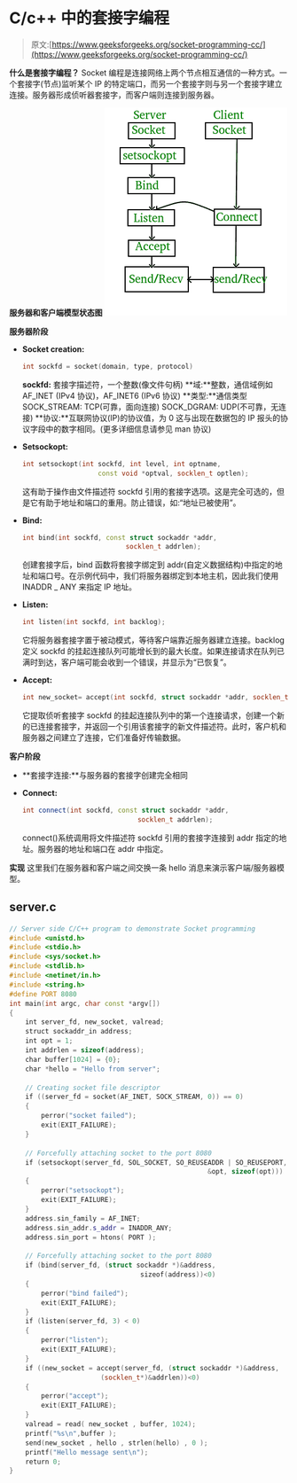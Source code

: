 # C/c++ 中的套接字编程

> 原文:[https://www.geeksforgeeks.org/socket-programming-cc/](https://www.geeksforgeeks.org/socket-programming-cc/)

**什么是套接字编程？**
Socket 编程是连接网络上两个节点相互通信的一种方式。一个套接字(节点)监听某个 IP 的特定端口，而另一个套接字则与另一个套接字建立连接。服务器形成侦听器套接字，而客户端则连接到服务器。

**服务器和客户端模型状态图**
[![Socket Programming in C-C++ ](img/f043e4369ffb7cdd1cc7514439ddf840.png)](http://media.geeksforgeeks.org/wp-content/uploads/Socket-Programming-in-C-C-.jpg)

**服务器阶段**

*   **Socket creation:**

    ```cpp
    int sockfd = socket(domain, type, protocol)
    ```

    **sockfd:** 套接字描述符，一个整数(像文件句柄)
    **域:**整数，通信域例如 AF_INET (IPv4 协议)，AF_INET6 (IPv6 协议)
    **类型:**通信类型
    SOCK_STREAM: TCP(可靠，面向连接)
    SOCK_DGRAM: UDP(不可靠，无连接)
    **协议:**互联网协议(IP)的协议值，为 0 这与出现在数据包的 IP 报头的协议字段中的数字相同。(更多详细信息请参见 man 协议)

*   **Setsockopt:**

    ```cpp
    int setsockopt(int sockfd, int level, int optname,  
                       const void *optval, socklen_t optlen);
    ```

    这有助于操作由文件描述符 sockfd 引用的套接字选项。这是完全可选的，但是它有助于地址和端口的重用。防止错误，如:“地址已被使用”。

*   **Bind:**

    ```cpp
    int bind(int sockfd, const struct sockaddr *addr, 
                              socklen_t addrlen);
    ```

    创建套接字后，bind 函数将套接字绑定到 addr(自定义数据结构)中指定的地址和端口号。在示例代码中，我们将服务器绑定到本地主机，因此我们使用 INADDR _ ANY 来指定 IP 地址。

*   **Listen:**

    ```cpp
    int listen(int sockfd, int backlog);
    ```

    它将服务器套接字置于被动模式，等待客户端靠近服务器建立连接。backlog 定义 sockfd 的挂起连接队列可能增长到的最大长度。如果连接请求在队列已满时到达，客户端可能会收到一个错误，并显示为“已恢复”。

*   **Accept:**

    ```cpp
    int new_socket= accept(int sockfd, struct sockaddr *addr, socklen_t *addrlen);
    ```

    它提取侦听套接字 sockfd 的挂起连接队列中的第一个连接请求，创建一个新的已连接套接字，并返回一个引用该套接字的新文件描述符。此时，客户机和服务器之间建立了连接，它们准备好传输数据。

**客户阶段**

*   **套接字连接:**与服务器的套接字创建完全相同
*   **Connect:**

    ```cpp
    int connect(int sockfd, const struct sockaddr *addr,  
                                 socklen_t addrlen);
    ```

    connect()系统调用将文件描述符 sockfd 引用的套接字连接到 addr 指定的地址。服务器的地址和端口在 addr 中指定。

**实现**
这里我们在服务器和客户端之间交换一条 hello 消息来演示客户端/服务器模型。

## server.c

```cpp
// Server side C/C++ program to demonstrate Socket programming
#include <unistd.h>
#include <stdio.h>
#include <sys/socket.h>
#include <stdlib.h>
#include <netinet/in.h>
#include <string.h>
#define PORT 8080
int main(int argc, char const *argv[])
{
    int server_fd, new_socket, valread;
    struct sockaddr_in address;
    int opt = 1;
    int addrlen = sizeof(address);
    char buffer[1024] = {0};
    char *hello = "Hello from server";

    // Creating socket file descriptor
    if ((server_fd = socket(AF_INET, SOCK_STREAM, 0)) == 0)
    {
        perror("socket failed");
        exit(EXIT_FAILURE);
    }

    // Forcefully attaching socket to the port 8080
    if (setsockopt(server_fd, SOL_SOCKET, SO_REUSEADDR | SO_REUSEPORT,
                                                  &opt, sizeof(opt)))
    {
        perror("setsockopt");
        exit(EXIT_FAILURE);
    }
    address.sin_family = AF_INET;
    address.sin_addr.s_addr = INADDR_ANY;
    address.sin_port = htons( PORT );

    // Forcefully attaching socket to the port 8080
    if (bind(server_fd, (struct sockaddr *)&address, 
                                 sizeof(address))<0)
    {
        perror("bind failed");
        exit(EXIT_FAILURE);
    }
    if (listen(server_fd, 3) < 0)
    {
        perror("listen");
        exit(EXIT_FAILURE);
    }
    if ((new_socket = accept(server_fd, (struct sockaddr *)&address, 
                       (socklen_t*)&addrlen))<0)
    {
        perror("accept");
        exit(EXIT_FAILURE);
    }
    valread = read( new_socket , buffer, 1024);
    printf("%s\n",buffer );
    send(new_socket , hello , strlen(hello) , 0 );
    printf("Hello message sent\n");
    return 0;
}
```